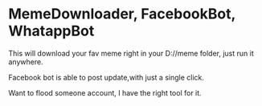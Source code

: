 # MemeDownloader, FacebookBot, WhatappBot

This will download your fav meme right in your D://meme folder, just run it anywhere.

Facebook bot is able to post update,with just a single click.

Want to flood someone account, I have the right tool for it.
